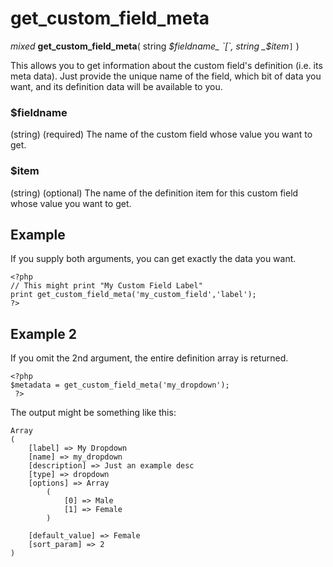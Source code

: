 # get\_custom\_field\_meta #

_mixed_ **get\_custom\_field\_meta**( string _$fieldname_ `[`, string _$item_`]` )

This allows you to get information about the custom field's definition (i.e. its meta data).  Just provide the unique name of the field, which bit of data you want, and its definition data will be available to you.

### $fieldname ###
(string) (required) The name of the custom field whose value you want to get.

### $item ###
(string) (optional) The name of the definition item for this custom field whose value you want to get.

## Example ##

If you supply both arguments, you can get exactly the data you want.

```
<?php 
// This might print "My Custom Field Label"
print get_custom_field_meta('my_custom_field','label'); 
?>
```

## Example 2 ##

If you omit the 2nd argument, the entire definition array is returned.

```
<?php
$metadata = get_custom_field_meta('my_dropdown');
 ?>
```

The output might be something like this:

```
Array
(
    [label] => My Dropdown
    [name] => my_dropdown
    [description] => Just an example desc
    [type] => dropdown
    [options] => Array
        (
            [0] => Male
            [1] => Female
        )

    [default_value] => Female
    [sort_param] => 2
)
```